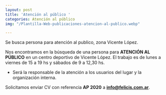 ```yaml
---
layout: post
title: 'Atención al público '
categories: Atención al público
img: "/Plantilla-Web-publicaciones-atencion-al-publico.webp"

---
```

Se busca persona para atención al publico, zona Vicente López. 

Nos encontramos en la búsqueda de una persona para **ATENCIÓN AL PÚBLICO** en un centro deportivo de Vicente López. El trabajo es de lunes a viernes de 15 a 19 hs y sábados de 9 a 12,30 hs.

* Será la responsable de la atención a los usuarios del lugar y la organización interna.

  
Solicitamos enviar CV con referencia **AP 2020** a **info@felicis.com.ar**.